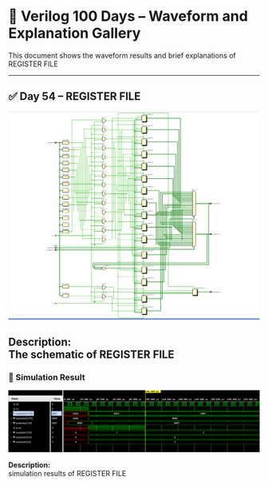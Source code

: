 

# 📘 Verilog 100 Days – Waveform and Explanation Gallery

This document shows the waveform results and brief explanations of  REGISTER FILE

---

## ✅ Day 54 –   REGISTER FILE

 

![SIMPLE DIVIDER](./images/registerfile_schematic.png)

**Description:**  
 The schematic of REGISTER FILE
---

### 🔬 Simulation Result

![Simulation Waveform](./images/registerfile_sim.png)

**Description:**  
simulation results of  REGISTER FILE
